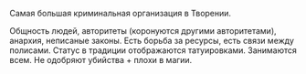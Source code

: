 Самая большая криминальная организация в Творении. 

Общность людей, авторитеты (коронуются другими авторитетами), анархия, неписаные законы. Есть борьба за ресурсы, есть связи между полисами. Статус в традиции отображаются татуировками. Занимаются всем. Не одобряют убийства + плохи в магии.




